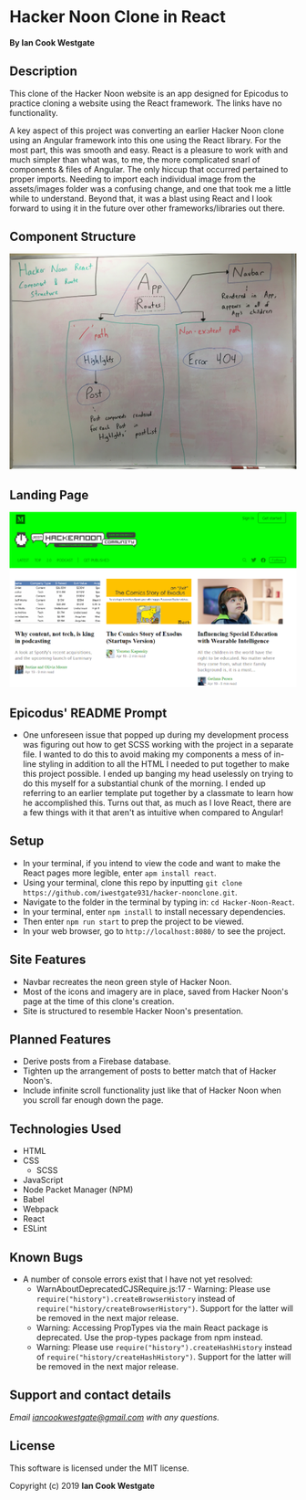 # Hacker Noon Clone in React

#### By **Ian Cook Westgate**

## Description

This clone of the Hacker Noon website is an app designed for Epicodus to practice cloning a website using the React framework. The links have no functionality.

A key aspect of this project was converting an earlier Hacker Noon clone using an Angular framework into this one using the React library. For the most part, this was smooth and easy. React is a pleasure to work with and much simpler than what was, to me, the more complicated snarl of components & files of Angular. The only hiccup that occurred pertained to proper imports. Needing to import each individual image from the assets/images folder was a confusing change, and one that took me a little while to understand. Beyond that, it was a blast using React and I look forward to using it in the future over other frameworks/libraries out there.

## Component Structure

![Component and Routing structure for the Hacker Noon Clone in React](src/assets/images/component-structure.jpg)

## Landing Page
![Landing page for the Hacker Noon React Clone](src/assets/images/Hacker-Noon-Clone.PNG)

## Epicodus' README Prompt

* One unforeseen issue that popped up during my development process was figuring out how to get SCSS working with the project in a separate file. I wanted to do this to avoid making my components a mess of in-line styling in addition to all the HTML I needed to put together to make this project possible. I ended up banging my head uselessly on trying to do this myself for a substantial chunk of the morning. I ended up referring to an earlier template put together by a classmate to learn how he accomplished this. Turns out that, as much as I love React, there are a few things with it that aren't as intuitive when compared to Angular!

## Setup

* In your terminal, if you intend to view the code and want to make the React pages more legible, enter `apm install react`.
* Using your terminal, clone this repo by inputting `git clone https://github.com/iwestgate931/hacker-noonclone.git`.
* Navigate to the folder in the terminal by typing in: `cd Hacker-Noon-React`.
* In your terminal, enter `npm install` to install necessary dependencies.
* Then enter `npm run start` to prep the project to be viewed.
* In your web browser, go to `http://localhost:8080/` to see the project.

## Site Features

* Navbar recreates the neon green style of Hacker Noon.
* Most of the icons and imagery are in place, saved from Hacker Noon's page at the time of this clone's creation.
* Site is structured to resemble Hacker Noon's presentation.

## Planned Features

* Derive posts from a Firebase database.
* Tighten up the arrangement of posts to better match that of Hacker Noon's.
* Include infinite scroll functionality just like that of Hacker Noon when you scroll far enough down the page.

## Technologies Used

* HTML
* CSS
  * SCSS
* JavaScript
* Node Packet Manager (NPM)
* Babel
* Webpack
* React
* ESLint

## Known Bugs

* A number of console errors exist that I have not yet resolved:
  * WarnAboutDeprecatedCJSRequire.js:17 - Warning: Please use `require("history").createBrowserHistory` instead of `require("history/createBrowserHistory")`. Support for the latter will be removed in the next major release.
  * Warning: Accessing PropTypes via the main React package is deprecated. Use the prop-types package from npm instead.
  * Warning: Please use `require("history").createHashHistory` instead of `require("history/createHashHistory")`. Support for the latter will be removed in the next major release.

## Support and contact details

_Email iancookwestgate@gmail.com with any questions._

## License

This software is licensed under the MIT license.

Copyright (c) 2019 **Ian Cook Westgate**

